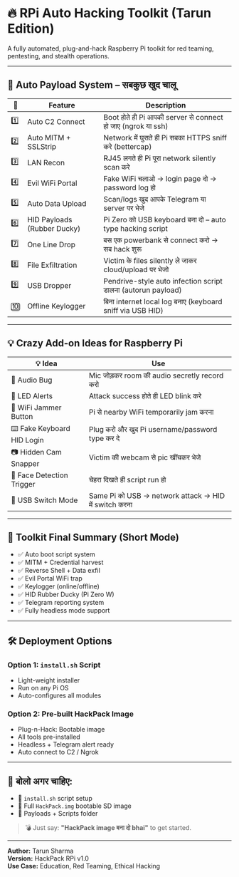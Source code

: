 # 🔥 RPi Auto Hacking Toolkit (Tarun Edition)
A fully automated, plug-and-hack Raspberry Pi toolkit for red teaming, pentesting, and stealth operations.

---

## 🧠 Auto Payload System – सबकुछ खुद चालू

| 🔢 | Feature                     | Description                                                                 |
|----|-----------------------------|-----------------------------------------------------------------------------|
| 1️⃣ | Auto C2 Connect             | Boot होते ही Pi आपकी server से connect हो जाए (ngrok या ssh)              |
| 2️⃣ | Auto MITM + SSLStrip       | Network में घुसते ही Pi सबका HTTPS sniff करे (bettercap)                 |
| 3️⃣ | LAN Recon                  | RJ45 लगते ही Pi पूरा network silently scan करे                            |
| 4️⃣ | Evil WiFi Portal           | Fake WiFi चलाओ → login page दो → password log हो                          |
| 5️⃣ | Auto Data Upload           | Scan/logs खुद आपके Telegram या server पर भेजे                              |
| 6️⃣ | HID Payloads (Rubber Ducky)| Pi Zero को USB keyboard बना दो – auto type hacking script                 |
| 7️⃣ | One Line Drop              | बस एक powerbank से connect करो → सब hack शुरू                              |
| 8️⃣ | File Exfiltration          | Victim के files silently ले जाकर cloud/upload पर भेजो                      |
| 9️⃣ | USB Dropper                | Pendrive-style auto infection script डालना (autorun payload)              |
| 🔟 | Offline Keylogger           | बिना internet local log बनाए (keyboard sniff via USB HID)                 |

---

## 💡 Crazy Add-on Ideas for Raspberry Pi

| 💡 Idea                    | Use                                                              |
|---------------------------|------------------------------------------------------------------|
| 🎤 Audio Bug              | Mic जोड़कर room की audio secretly record करो                    |
| 🔦 LED Alerts             | Attack success होते ही LED blink करे                            |
| 🔐 WiFi Jammer Button     | Pi से nearby WiFi temporarily jam करना                          |
| ⌨️ Fake Keyboard HID Login | Plug करो और खुद Pi username/password type कर दे                |
| 📷 Hidden Cam Snapper     | Victim की webcam से pic खींचकर भेजे                             |
| 🧿 Face Detection Trigger  | चेहरा दिखते ही script run हो                                    |
| 🔁 USB Switch Mode        | Same Pi को USB → network attack → HID में switch करना           |

---

## 🧰 Toolkit Final Summary (Short Mode)

- ✅ Auto boot script system  
- ✅ MITM + Credential harvest  
- ✅ Reverse Shell + Data exfil  
- ✅ Evil Portal WiFi trap  
- ✅ Keylogger (online/offline)  
- ✅ HID Rubber Ducky (Pi Zero W)  
- ✅ Telegram reporting system  
- ✅ Fully headless mode support  

---

## 🛠️ Deployment Options

### Option 1: `install.sh` Script
- Light-weight installer
- Run on any Pi OS
- Auto-configures all modules

### Option 2: Pre-built HackPack Image
- Plug-n-Hack: Bootable image
- All tools pre-installed
- Headless + Telegram alert ready
- Auto connect to C2 / Ngrok

---

## 💬 बोलो अगर चाहिए:
- 🔧 `install.sh` script setup  
- 🧃 Full `HackPack.img` bootable SD image  
- 🧪 Payloads + Scripts folder  

> 💣 Just say: **"HackPack image बना दो bhai"** to get started.

---

**Author:** Tarun Sharma  
**Version:** HackPack RPi v1.0  
**Use Case:** Education, Red Teaming, Ethical Hacking  
